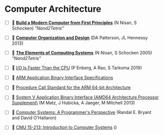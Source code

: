 # Computer Architecture

- [ ] 🏫 [**Build a Modern Computer from First Principles**](https://www.coursera.org/learn/build-a-computer) (N Nisan, S Schocken) _"Nand2Tetris"_
- [ ] 📖 [**Computer Organization and Design**](https://www.amazon.com/Computer-Organization-Design-MIPS-Architecture/dp/0124077269/ref=dp_ob_title_bk) (DA Patterson, JL Hennessy 2013)
- [ ] 📖 [**The Elements of Computing Systems**](https://www.amazon.com/Elements-Computing-Systems-Building-Principles/dp/0262640686) (N Nisan, S Schocken 2005) _"Nand2Tetris"_
- [ ] 📃 [I/O Is Faster Than the CPU](https://penberg.org/parakernel-hotos19.pdf) (P Enberg, A Rao, S Tarkoma 2019)
- [ ] 🔗 [ARM Application Binary Interface Specifications](https://developer.arm.com/architectures/system-architectures/software-standards/abi)
- [ ] 📄 [Procedure Call Standard for the ARM 64-bit Architecture](https://c9x.me/compile/bib/abi-arm64.pdf)
- [ ] 📄 [System V Application Binary Interface (AMD64 Architecture Processor Supplement)](https://c9x.me/compile/bib/abi-x64.pdf) (M Matz, J Hubicka, A Jaeger, M Mitchell 2013)

- [ ] 📖 [Computer Systems: A Programmer's Perspective]() (Randal E. Bryant and David O'Hallaron)
- [ ] 🏫 [CMU 15-213: Introduction to Computer Systems]() ()
